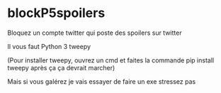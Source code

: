 # blockP5spoilers
Bloquez un compte twitter qui poste des spoilers sur twitter

Il vous faut
Python 3
tweepy

(Pour installer tweepy, ouvrez un cmd et faites la commande
pip install tweepy
après ça ça devrait marcher)

Mais si vous galérez je vais essayer de faire un exe stressez pas
